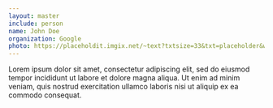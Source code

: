 ```yaml
---
layout: master
include: person
name: John Doe
organization: Google
photo: https://placeholdit.imgix.net/~text?txtsize=33&txt=placeholder&w=250&h=250
---
```


Lorem ipsum dolor sit amet, consectetur adipiscing elit, sed do eiusmod tempor
incididunt ut labore et dolore magna aliqua. Ut enim ad minim veniam, quis
nostrud exercitation ullamco laboris nisi ut aliquip ex ea commodo consequat.
